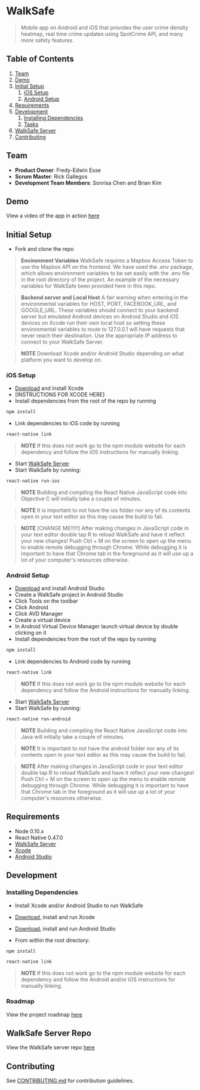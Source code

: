 # WalkSafe

> Mobile app on Android and iOS that provides the user crime density heatmap, real time crime updates using SpotCrime API, and many more safety features.


## Table of Contents

1. [Team](#team)
1. [Demo](#demo)
1. [Initial Setup](#initial-setup)
    1. [iOS Setup](#ios-setup)
    1. [Android Setup](#android-setup)
1. [Requirements](#requirements)
1. [Development](#development)
    1. [Installing Dependencies](#installing-dependencies)
    1. [Tasks](#tasks)
1. [WalkSafe Server](#walksafe-server)
1. [Contributing](#contributing)


## Team

  - __Product Owner__: Fredy-Edwin Esse
  - __Scrum Master__: Rick Gallegos
  - __Development Team Members__: Sonrisa Chen and Brian Kim

## Demo

View a video of the app in action [here](https://www.youtube.com/watch?v=R41ELsbPc04)

## Initial Setup

- Fork and clone the repo

> __Environment Variables__ WalkSafe requires a Mapbox Access Token to use the Mapbox API on the frontend. We have used the .env package, which allows environment variables to be set easily with the .env file in the root directory of the project. An example of the necessary variables for WalkSafe been provided here in this repo.

> __Backend server and Local Host__ A fair warning when entering in the environmental variables for HOST, PORT, FACEBOOK_URL, and GOOGLE_URL.  These variables should connect to your backend server but emulated Android devices on Android Studio and iOS devices on Xcode run their own local host so setting these environmental variables to route to 127.0.0.1 will have requests that never reach their destination.  Use the appropriate IP address to connect to your WalkSafe Server.

> __NOTE__ Download Xcode and/or Android Studio depending on what platform you want to develop on.

### iOS Setup

- [Download](https://developer.apple.com/xcode/) and install Xcode
- [INSTRUCTIONS FOR XCODE HERE]
- Install dependencies from the root of the repo by running
```sh
npm install
```

- Link dependencies to iOS code by running
```sh
react-native link
```
> __NOTE__ If this does not work go to the npm module website for each dependency and follow the iOS instructions for manually linking.

- Start [WalkSafe Server](https://github.com/f-4/WalkSafe-server)
- Start WalkSafe by running:
```sh
react-native run-ios
```
> __NOTE__ Building and compiling the React Native JavaScript code into Objective C will initially take a couple of minutes.

> __NOTE__ It is important to not have the ios folder nor any of its contents open in your text editor as this may cause the build to fail.

> __NOTE__ [CHANGE ME!!!!!] After making changes in JavaScript code in your text editor double tap R to reload WalkSafe and have it reflect your new changes!  Push Ctrl + M on the screen to open up the menu to enable remote debugging through Chrome. While debugging it is important to have that Chrome tab in the foreground as it will use up a lot of your computer's resources otherwise.

### Android Setup

- [Download](https://developer.android.com/studio/install.html) and install Android Studio
- Create a WalkSafe project in Android Studio
- Click Tools on the toolbar
- Click Android
- Click AVD Manager
- Create a virtual device
- In Android Virtual Device Manager launch virtual device by double clicking on it
- Install dependencies from the root of the repo by running
```sh
npm install
```
- Link dependencies to Android code by running
```sh
react-native link
```
> __NOTE__ If this does not work go to the npm module website for each dependency and follow the Android instructions for manually linking.

- Start [WalkSafe Server](https://github.com/f-4/WalkSafe-server)
- Start WalkSafe by running:
```sh
react-native run-android
```

> __NOTE__ Building and compiling the React Native JavaScript code into Java will initially take a couple of minutes.

> __NOTE__ It is important to not have the android folder nor any of its contents open in your text editor as this may cause the build to fail.

> __NOTE__ After making changes in JavaScript code in your text editor double tap R to reload WalkSafe and have it reflect your new changes!  Push Ctrl + M on the screen to open up the menu to enable remote debugging through Chrome. While debugging it is important to have that Chrome tab in the foreground as it will use up a lot of your computer's resources otherwise.

## Requirements

- Node 0.10.x
- React Native 0.47.0
- [WalkSafe Server](https://github.com/f-4/WalkSafe-server)
- [Xcode](https://developer.apple.com/xcode/)
- [Android Studio](https://developer.android.com/studio/install.html)

## Development

### Installing Dependencies

- Install Xcode and/or Android Studio to run WalkSafe
- [Download](https://developer.apple.com/xcode/), install and run Xcode
- [Download](https://developer.android.com/studio/install.html), install and run Android Studio

- From within the root directory:
```sh
npm install
```
```sh
react-native link
```
> __NOTE__ If this does not work go to the npm module website for each dependency and follow the Android and/or iOS instructions for manually linking.

### Roadmap

View the project roadmap [here](https://github.com/f-4/WalkSafe/issues)

## WalkSafe Server Repo

View the WalkSafe server repo
[here](https://github.com/f-4/WalkSafe-server)

## Contributing

See [CONTRIBUTING.md](CONTRIBUTING.md) for contribution guidelines.
